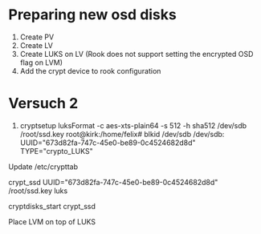 # Preparing new osd disks
1. Create PV
2. Create LV
3. Create LUKS on LV (Rook does not support setting the encrypted OSD flag on LVM)
4. Add the crypt device to rook configuration

# Versuch 2
1.  cryptsetup luksFormat -c aes-xts-plain64 -s 512 -h sha512  /dev/sdb /root/ssd.key
    root@kirk:/home/felix# blkid /dev/sdb
    /dev/sdb: UUID="673d82fa-747c-45e0-be89-0c4524682d8d" TYPE="crypto_LUKS"

Update /etc/crypttab

crypt_ssd       UUID="673d82fa-747c-45e0-be89-0c4524682d8d"     /root/ssd.key   luks


cryptdisks_start crypt_ssd

Place LVM on top of LUKS